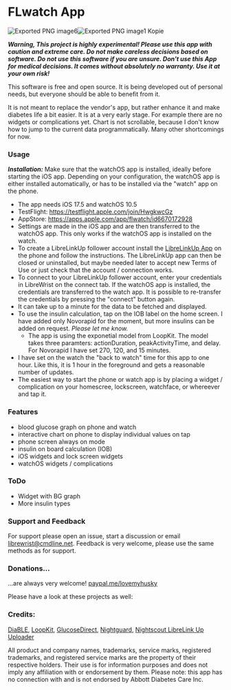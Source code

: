 # FLwatch App #


![Exported PNG image6](https://github.com/user-attachments/assets/68ec6106-4866-442d-8e78-bc80ddba2608)![Exported PNG image1 Kopie](https://github.com/user-attachments/assets/68a92ba6-c590-4b3f-87ad-9ab77c36cb8c)




***Warning, This project is highly experimental! Please use this app with caution and extreme care. Do not make careless decisions based on software. Do not use this software if you are unsure. Don't use this App for medical decisions. It comes without absolutely no warranty. Use it at your own risk!***

This software is free and open source. It is being developed out of personal needs, but everyone should be able to benefit from it.

It is not meant to replace the vendor's app, but rather enhance it and make diabetes life a bit easier. It is at a very early stage.
For example there are no widgets or complications yet. Chart is not scrollable, because I don't know how to jump to the current data programmatically. Many other shortcomings for now.

### Usage ###
***Installation:*** Make sure that the watchOS app is installed, ideally before starting the iOS app. Depending on your configuration, the watchOS app is either installed automatically, or has to be installed via the "watch" app on the phone.
- The app needs iOS 17.5 and watchOS 10.5
- TestFlight: https://testflight.apple.com/join/HwgkwcGz
- AppStore: https://apps.apple.com/app/flwatch/id6670172928
- Settings are made in the iOS app and are then transferred to the watchOS app. This only works if the watchOS app is installed on the watch.
- To create a LibreLinkUp follower account install the [LibreLinkUp App](https://apps.apple.com/us/app/librelinkup/id1234323923) on the phone and follow the instructions. The LibreLinkUp app can then be closed or uninstalled, but maybe needed later to accept new Terms of Use or just check that the account / connection works.
- To connect to your LibreLinkUp follower account, enter your credentials in LibreWrist on the connect tab. If the watchOS app is installed, the credentials are transferred to the watch app. It is possible to re-transfer the credentials by pressing the "connect" button again.
- It can take up to a minute for the data to be fetched and displayed.
- To use the insulin calculation, tap on the IOB label on the home screen. I have added only Novorapid for the moment, but more insulins can be added on request. *Please let me know.*
  - The app is using the exponetial model from LoopKit. The model takes three paramters: actionDuration, peakActivityTime, and delay. For Novorapid I have set 270, 120, and 15 minutes.
- I have set on the watch the "back to watch" time for this app to one hour. Like this, it is 1 hour in the foreground and gets a reasonable number of updates.
- The easiest way to start the phone or watch app is by placing a widget / complication on your homescree, lockscreen, watchface, or whereever and tap it.

### Features ###
* blood glucose graph on phone and watch
* interactive chart on phone to display individual values on tap
* phone screen always on mode
* insulin on board calculation (IOB)
* iOS widgets and lock screen widgets
* watchOS widgets / complications

### ToDo ###
- Widget with BG graph
- More insulin types

### Support and Feedback ###
For support please open an issue, start a discussion or email librewrist@cmdline.net. Feedback is very welcome, please use the same methods as for support.

### Donations... ###
...are always very welcome! [paypal.me/lovemyhusky](paypal.me/lovemyhusky)

Please have a look at these projects as well:

### Credits: ###
[DiaBLE](https://github.com/gui-dos/DiaBLE), [LoopKit](https://github.com/LoopKit), [GlucoseDirect](https://github.com/creepymonster/GlucoseDirect), [Nightguard]( https://github.com/nightscout/nightguard), [Nightscout LibreLink Up Uploader](https://github.com/timoschlueter/nightscout-librelink-up)

All product and company names, trademarks, service marks, registered trademarks, and registered service marks are the property of their respective holders. Their use is for information purposes and does not imply any affiliation with or endorsement by them. Please note: this app has no connection with and is not endorsed by Abbott Diabetes Care Inc.


